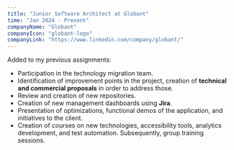 ```yaml
---
title: "Junior Software Architect at Globant"
time: "Jan 2024 - Present"
companyName: "Globant"
companyIcon: "globant-logo"
companyLink: "https://www.linkedin.com/company/globant/"
---
```


Added to my previous assignments:

- Participation in the technology migration team.
- Identification of improvement points in the project, creation of **technical and commercial proposals** in order to address those.
- Review and creation of new repositories.
- Creation of new management dashboards using **Jira**.
- Presentation of optimizations, functional demos of the application, and initiatives to the client.
- Creation of courses on new technologies, accessibility tools, analytics development, and test automation. Subsequently, group training sessions.

